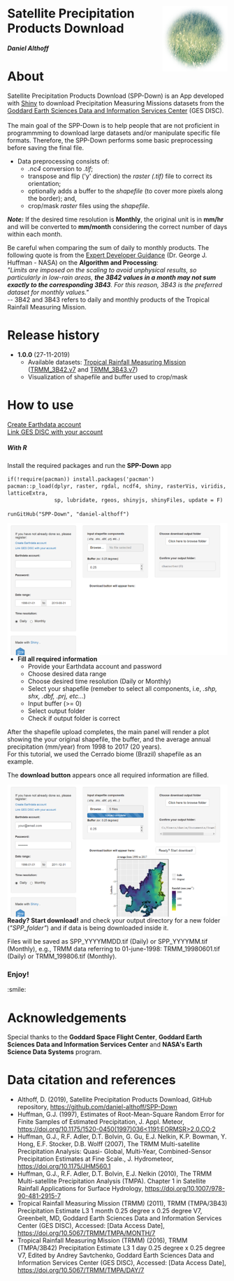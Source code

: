 <div class="fluid-row" id="header">
    <img src='/www/rain.png' height='150' width='auto' align='right'>
    <h1 class="title toc-ignore">Satellite Precipitation Products Download</h1>
    <h4 class="author"><em>Daniel Althoff</em></h4>
</div>

# About

Satellite Precipitation Products Download (SPP-Down) is an App developed with <a href='https://shiny.rstudio.com/' target='blank'>Shiny</a> to download Precipitation Measuring Missions datasets from the <a href='https://disc.gsfc.nasa.gov/datasets/' target='blank'>Goddard Earth Sciences Data and Information Services Center</a> (GES DISC).<br> <br>
The main goal of the SPP-Down is to help people that are not proficient in programmming to download large datasets and/or manipulate specific file formats. Therefore, the SPP-Down performs some basic preprocessing before saving the final file.

* Data preprocessing consists of:
    * <em>.nc4</em> conversion to <em>.tif</em>;
    * transpose and flip ('y' direction) the <em>raster (.tif)</em> file to correct its orientation;
    * optionally adds a buffer to the <em>shapefile</em> (to cover more pixels along the border); and,
    * crop/mask <em>raster</em> files using the <em>shapefile</em>.
    
<b><em>Note:</em></b> If the desired time resolution is <b>Monthly</b>, the original unit is in <b>mm/hr</b> and will be converted to <b>mm/month</b> considering the correct number of days within each month.<br>
   
Be careful when comparing the sum of daily to monthly products. The following quote is from the <a href='https://climatedataguide.ucar.edu/climate-data/trmm-tropical-rainfall-measuring-mission?qt-climatedatasetmaintabs=1#qt-climatedatasetmaintabs' target='blank'>Expert Developer Guidance</a> (Dr. George J. Huffman - NASA) on the <b>Algorithm and Processing</b>:<br>
 <em>"Limits are imposed on the scaling to avoid unphysical results, so particularly in low-rain areas, <b>the 3B42 values in a month may not sum exactly to the corresponding 3B43</b>. For this reason, 3B43 is the preferred dataset for monthly values."</em> <br>
 -- 3B42 and 3B43 refers to daily and monthly products of the Tropical Rainfall Measuring Mission.

# Release history

* <b>1.0.0</b> (27-11-2019)
    * Available datasets: <a href='https://pmm.nasa.gov/data-access/downloads/trmm' target='blank'>Tropical Rainfall Measuring Mission</a> (<a href='https://disc.gsfc.nasa.gov/datasets/TRMM_3B42_Daily_7/summary' target='blank'>TRMM_3B42.v7</a> and <a href='https://disc.gsfc.nasa.gov/datasets/TRMM_3B43_7/summary' target='blank'>TRMM_3B43.v7</a>) 
    * Visualization of shapefile and buffer used to crop/mask

# How to use

<a href='https://urs.earthdata.nasa.gov/home' target='blank'>Create Earthdata account</a><br>
<a href='https://disc.gsfc.nasa.gov/earthdata-login' target='blank'>Link GES DISC with your account</a>

<!--<h4>1. Open the <b>SPP-Down</b> app</h4>
<h6>With ShinyApp</h6>
<p>Access the <a href="https://daniel-althoff.shinyapps.io/SPP-Down/" target="blank">SPP-Down</a> app directly in shinyapps.io.</p>-->

<h5>With R </h5>
<p>Install the required packages and run the <b>SPP-Down</b> app</p>

```{r setup}
if(!require(pacman)) install.packages('pacman')
pacman::p_load(dplyr, raster, rgdal, ncdf4, shiny, rasterVis, viridis, latticeExtra,
               sp, lubridate, rgeos, shinyjs, shinyFiles, update = F)
               
runGitHub("SPP-Down", "daniel-althoff")
```


<img src="./misc/fig1.png"
     style="float: left; margin-right: 10px;" />

* <b>Fill all required information</b> 
    * Provide your Earthdata account and password
    * Choose desired data range
    * Choose desired time resolution (Daily or Monthly)
    * Select your shapefile (remeber to select all components, i.e, <em>.shp, shx, .dbf, .prj, etc...</em>)
    * Input buffer (>= 0)
    * Select output folder
    * Check if output folder is correct
    
<p> After the shapefile upload completes, the main panel will render a plot showing the your original shapefile, the buffer, and the average annual precipitation (mm/year) from 1998 to 2017 (20 years). <br>
 For this tutorial, we used the Cerrado biome (Brazil) shapefile as an example. </p> 
<p>The <b>download button</b> appears once all required information are filled.
  
<img src="./misc/fig2.png"
     style="float: left; margin-right: 10px;" />
     
<p><b>Ready? Start download!</b> and check your output directory for a new folder (<em>"SPP_folder"</em>) and if data is being downloaded inside it.</p>
<p> Files will be saved as SPP_YYYYMMDD.tif (Daily) or SPP_YYYYMM.tif (Monthly), e.g., TRMM data referring to 01-june-1998: TRMM_19980601.tif (Daily) or TRMM_199806.tif (Monthly).</p>

<h3>Enjoy!</h3>
:smile:

# Acknowledgements

Special thanks to the <b>Goddard Space Flight Center</b>, <b>Goddard Earth Sciences Data and Information Services Center</b> and <b>NASA's Earth Science Data Systems</b> program.

# Data citation and references

* Althoff, D. (2019), Satellite Precipitation Products Download, GitHub repository, https://github.com/daniel-althoff/SPP-Down
* Huffman, G.J. (1997), Estimates of Root-Mean-Square Random Error for Finite Samples of Estimated Precipitation, J. Appl. Meteor, [https://doi.org/10.1175/1520-0450(1997)036<1191:EORMSR>2.0.CO;2](https://doi.org/10.1175/1520-0450(1997)036<1191:EORMSR>2.0.CO;2)
* Huffman, G.J., R.F. Adler, D.T. Bolvin, G. Gu, E.J. Nelkin, K.P. Bowman, Y. Hong, E.F. Stocker, D.B. Wolff (2007), The TRMM Multi-satellite Precipitation Analysis: Quasi- Global, Multi-Year, Combined-Sensor Precipitation Estimates at Fine Scale., J. Hydrometeor, https://doi.org/10.1175/JHM560.1
* Huffman, G.J., R.F. Adler, D.T. Bolvin, E.J. Nelkin (2010), The TRMM Multi-satellite Precipitation Analysis (TMPA). Chapter 1 in Satellite Rainfall Applications for Surface Hydrology, https://doi.org/10.1007/978-90-481-2915-7
* Tropical Rainfall Measuring Mission (TRMM) (2011), TRMM (TMPA/3B43) Precipitation Estimate L3 1 month 0.25 degree x 0.25 degree V7, Greenbelt, MD, Goddard Earth Sciences Data and Information Services Center (GES DISC), Accessed: [Data Access Date], https://doi.org/10.5067/TRMM/TMPA/MONTH/7
* Tropical Rainfall Measuring Mission (TRMM) (2016), TRMM (TMPA/3B42) Precipitation Estimate L3 1 day 0.25 degree x 0.25 degree V7, Edited by Andrey Savtchenko, Goddard Earth Sciences Data and Information Services Center (GES DISC), Accessed: [Data Access Date], https://doi.org/10.5067/TRMM/TMPA/DAY/7

